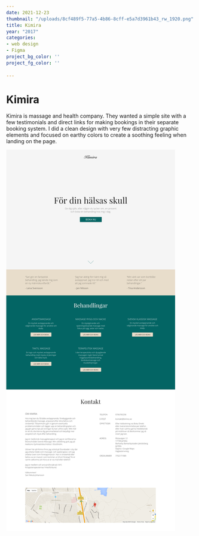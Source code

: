 ```yaml
---
date: 2021-12-23
thumbnail: "/uploads/8cf489f5-77a5-4b86-8cff-e5a7d3961b43_rw_1920.png"
title: Kimira
year: "2017"
categories:
- web design
- Figma
project_bg_color: ''
project_fg_color: ''

---
```

# Kimira

Kimira is massage and health company. They wanted a simple site with a few testimonials and direct links for making bookings in their separate booking system. I did a clean design with very few distracting graphic elements and focused on earthy colors to create a soothing feeling when landing on the page.

![](/uploads/8cf489f5-77a5-4b86-8cff-e5a7d3961b43_rw_1920.png)